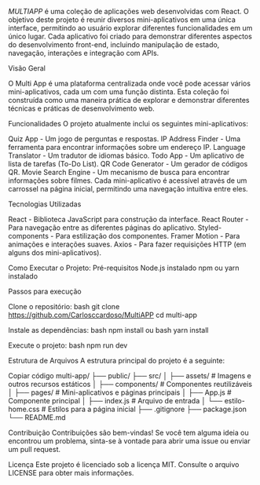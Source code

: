 
*MULTIAPP* é uma coleção de aplicações web desenvolvidas com React. O objetivo deste projeto é reunir diversos mini-aplicativos em uma única interface, permitindo ao usuário explorar diferentes funcionalidades em um único lugar. Cada aplicativo foi criado para demonstrar diferentes aspectos do desenvolvimento front-end, incluindo manipulação de estado, navegação, interações e integração com APIs.


Visão Geral

O Multi App é uma plataforma centralizada onde você pode acessar vários mini-aplicativos, cada um com uma função distinta. Esta coleção foi construída como uma maneira prática de explorar e demonstrar diferentes técnicas e práticas de desenvolvimento web.

Funcionalidades
O projeto atualmente inclui os seguintes mini-aplicativos:

Quiz App - Um jogo de perguntas e respostas.
IP Address Finder - Uma ferramenta para encontrar informações sobre um endereço IP.
Language Translator - Um tradutor de idiomas básico.
Todo App - Um aplicativo de lista de tarefas (To-Do List).
QR Code Generator - Um gerador de códigos QR.
Movie Search Engine - Um mecanismo de busca para encontrar informações sobre filmes.
Cada mini-aplicativo é acessível através de um carrossel na página inicial, permitindo uma navegação intuitiva entre eles.

Tecnologias Utilizadas

React - Biblioteca JavaScript para construção da interface.
React Router - Para navegação entre as diferentes páginas do aplicativo.
Styled-components - Para estilização dos componentes.
Framer Motion - Para animações e interações suaves.
Axios - Para fazer requisições HTTP (em alguns dos mini-aplicativos).

Como Executar o Projeto:
Pré-requisitos
Node.js instalado
npm ou yarn instalado

Passos para execução

Clone o repositório:
bash
git clone https://github.com/Carlosccardoso/MultiAPP
cd multi-app

Instale as dependências:
bash
npm install
ou
bash
yarn install

Execute o projeto:
bash
npm run dev

Estrutura de Arquivos
A estrutura principal do projeto é a seguinte:

Copiar código
multi-app/
├── public/
├── src/
│   ├── assets/             # Imagens e outros recursos estáticos
│   ├── components/         # Componentes reutilizáveis
│   ├── pages/              # Mini-aplicativos e páginas principais
│   ├── App.js              # Componente principal
│   ├── index.js            # Arquivo de entrada
│   └── estilo-home.css     # Estilos para a página inicial
├── .gitignore
├── package.json
└── README.md

Contribuição
Contribuições são bem-vindas! Se você tem alguma ideia ou encontrou um problema, sinta-se à vontade para abrir uma issue ou enviar um pull request.

Licença
Este projeto é licenciado sob a licença MIT. Consulte o arquivo LICENSE para obter mais informações.

